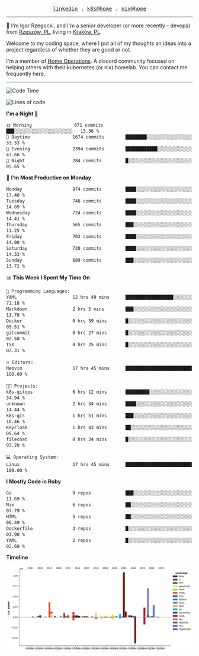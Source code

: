 <p align="center">
  <samp>
    <a href="https://www.linkedin.com/in/ajgon">linkedin</a> .
    <a href="https://github.com/deedee-ops/k8s-gitops">k8s@home</a> .
    <a href="https://github.com/deedee-ops/nixlab">nix@home</a>
  </samp>
</p>

----------------------------------------------------------------

:wave: I'm Igor Rzegocki, and I'm a senior developer (or more recently - devops) from [Rzeszów, PL](https://en.wikipedia.org/wiki/Rzesz%C3%B3w), living in [Kraków, PL](https://en.wikipedia.org/wiki/Krak%C3%B3w).

Welcome to my coding space, where I put all of my thoughts an ideas into a project regardless of whether they are good or not.

I'm a member of [Home Operations](https://discord.gg/home-operations). A discord community focused on helping others with their kubernetes (or nix) homelab. You can contact me frequently here.

----------------------------------------------------------------

<!--START_SECTION:waka-->
![Code Time](http://img.shields.io/badge/Code%20Time-447%20hrs%202%20mins-blue)

![Lines of code](https://img.shields.io/badge/From%20Hello%20World%20I%27ve%20Written-4.1%20million%20lines%20of%20code-blue)

**I'm a Night 🦉** 

```text
🌞 Morning                671 commits         ███░░░░░░░░░░░░░░░░░░░░░░   13.36 % 
🌆 Daytime                1674 commits        ████████░░░░░░░░░░░░░░░░░   33.33 % 
🌃 Evening                2394 commits        ████████████░░░░░░░░░░░░░   47.66 % 
🌙 Night                  284 commits         █░░░░░░░░░░░░░░░░░░░░░░░░   05.65 % 
```
📅 **I'm Most Productive on Monday** 

```text
Monday                   874 commits         ████░░░░░░░░░░░░░░░░░░░░░   17.40 % 
Tuesday                  748 commits         ████░░░░░░░░░░░░░░░░░░░░░   14.89 % 
Wednesday                724 commits         ████░░░░░░░░░░░░░░░░░░░░░   14.41 % 
Thursday                 565 commits         ███░░░░░░░░░░░░░░░░░░░░░░   11.25 % 
Friday                   703 commits         ████░░░░░░░░░░░░░░░░░░░░░   14.00 % 
Saturday                 720 commits         ████░░░░░░░░░░░░░░░░░░░░░   14.33 % 
Sunday                   689 commits         ███░░░░░░░░░░░░░░░░░░░░░░   13.72 % 
```


📊 **This Week I Spent My Time On** 

```text
💬 Programming Languages: 
YAML                     12 hrs 49 mins      ██████████████████░░░░░░░   72.18 % 
Markdown                 2 hrs 5 mins        ███░░░░░░░░░░░░░░░░░░░░░░   11.78 % 
Docker                   0 hrs 59 mins       █░░░░░░░░░░░░░░░░░░░░░░░░   05.51 % 
gitcommit                0 hrs 27 mins       █░░░░░░░░░░░░░░░░░░░░░░░░   02.50 % 
TSX                      0 hrs 25 mins       █░░░░░░░░░░░░░░░░░░░░░░░░   02.31 % 

🔥 Editors: 
Neovim                   17 hrs 45 mins      █████████████████████████   100.00 % 

🐱‍💻 Projects: 
k8s-gitops               6 hrs 12 mins       █████████░░░░░░░░░░░░░░░░   34.94 % 
unknown                  2 hrs 34 mins       ████░░░░░░░░░░░░░░░░░░░░░   14.44 % 
k8s-gis                  1 hrs 51 mins       ███░░░░░░░░░░░░░░░░░░░░░░   10.46 % 
Keycloak                 1 hrs 43 mins       ██░░░░░░░░░░░░░░░░░░░░░░░   09.64 % 
filechat                 0 hrs 34 mins       █░░░░░░░░░░░░░░░░░░░░░░░░   03.20 % 

💻 Operating System: 
Linux                    17 hrs 45 mins      █████████████████████████   100.00 % 
```

**I Mostly Code in Ruby** 

```text
Go                       9 repos             ███░░░░░░░░░░░░░░░░░░░░░░   11.69 % 
Nix                      6 repos             ██░░░░░░░░░░░░░░░░░░░░░░░   07.79 % 
HTML                     5 repos             ██░░░░░░░░░░░░░░░░░░░░░░░   06.49 % 
Dockerfile               3 repos             █░░░░░░░░░░░░░░░░░░░░░░░░   03.90 % 
YAML                     2 repos             █░░░░░░░░░░░░░░░░░░░░░░░░   02.60 % 
```



**Timeline**

![Lines of Code chart](https://raw.githubusercontent.com/ajgon/ajgon/master/assets/bar_graph.png)


<!--END_SECTION:waka-->
